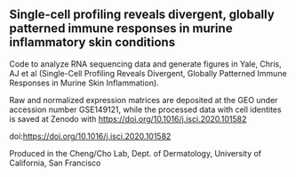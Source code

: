 ## Single-cell profiling reveals divergent, globally patterned immune responses in murine inflammatory skin conditions

Code to analyze RNA sequencing data and generate figures in Yale, Chris, AJ et al (Single-Cell Profiling Reveals Divergent, Globally Patterned Immune Responses in Murine Skin Inflammation).

Raw and normalized expression matrices are deposited at the GEO under accession number GSE149121, while the processed data with cell identites is saved at Zenodo with https://doi.org/10.1016/j.isci.2020.101582

doi:https://doi.org/10.1016/j.isci.2020.101582

Produced in the Cheng/Cho Lab, Dept. of Dermatology, University of California, San Francisco

